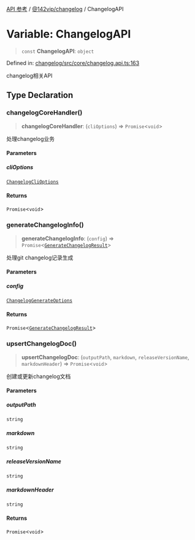[API 参考](../../../index.md) / [@142vip/changelog](../index.md) / ChangelogAPI

# Variable: ChangelogAPI

> `const` **ChangelogAPI**: `object`

Defined in: [changelog/src/core/changelog.api.ts:163](https://github.com/142vip/core-x/blob/15d5bc9ef4bece78c0e60bdf074a2d245f625100/packages/changelog/src/core/changelog.api.ts#L163)

changelog相关API

## Type Declaration

### changelogCoreHandler()

> **changelogCoreHandler**: (`cliOptions`) => `Promise`\<`void`\>

处理changelog业务

#### Parameters

##### cliOptions

[`ChangelogCliOptions`](../interfaces/ChangelogCliOptions.md)

#### Returns

`Promise`\<`void`\>

### generateChangelogInfo()

> **generateChangelogInfo**: (`config`) => `Promise`\<[`GenerateChangelogResult`](../interfaces/GenerateChangelogResult.md)\>

处理git changelog记录生成

#### Parameters

##### config

[`ChangelogGenerateOptions`](../interfaces/ChangelogGenerateOptions.md)

#### Returns

`Promise`\<[`GenerateChangelogResult`](../interfaces/GenerateChangelogResult.md)\>

### upsertChangelogDoc()

> **upsertChangelogDoc**: (`outputPath`, `markdown`, `releaseVersionName`, `markdownHeader`) => `Promise`\<`void`\>

创建或更新changelog文档

#### Parameters

##### outputPath

`string`

##### markdown

`string`

##### releaseVersionName

`string`

##### markdownHeader

`string`

#### Returns

`Promise`\<`void`\>

